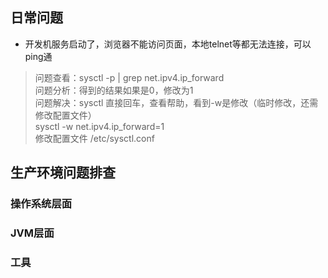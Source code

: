 ## 日常问题

- 开发机服务启动了，浏览器不能访问页面，本地telnet等都无法连接，可以ping通

> 问题查看：sysctl -p | grep net.ipv4.ip_forward     
> 问题分析：得到的结果如果是0，修改为1     
> 问题解决：sysctl 直接回车，查看帮助，看到-w是修改（临时修改，还需修改配置文件）   
> sysctl -w net.ipv4.ip_forward=1   
> 修改配置文件 /etc/sysctl.conf


## 生产环境问题排查

### 操作系统层面

### JVM层面

### 工具